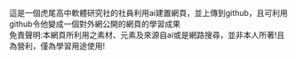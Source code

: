 這是一個虎尾高中軟體研究社的社員利用ai建置網頁，並上傳到github，且可利用github令他變成一個對外網公開的網頁的學習成果<br>
免責聲明:本網頁所利用之素材、元素及來源自ai或是網路搜尋，並非本人所著!且為營利，僅為學習用途使用!
